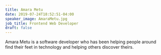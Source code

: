 ```yaml
---
title: Amara Metu
date: 2019-07-24T18:52:51-04:00
speaker_image: AmaraMetu.jpg
job_title: Frontend Web Developer
draft: false
---
```


Amara Metu is a software developer who has been helping people around find their feet in technology and helping others discover theirs.
